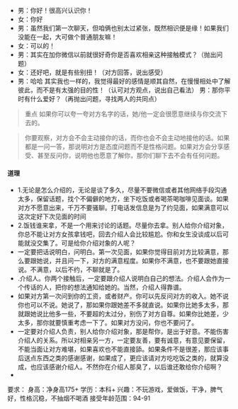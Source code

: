 - 男：你好！很高兴认识你！
- 女：你好
- 男：虽然我们第一次聊天，但咱俩也别太过紧张，既然相识便是缘！如果我们没能在一起，大可做个普通朋友嘛！
- 女：可以的！
- 男：其实在加你微信以前就很好奇你是否喜欢相亲这种接触模式？（抛出问题）
- 女：还好吧，就是有些别扭！（对方回答，说出感受）
- 男：哈哈 其实我也一样的，我觉得最好的感情是顺其自然，在慢慢相处中了解彼此，而不是有太强的目的性！（认可对方观点，说出自己看法）
男：那你平时有什么爱好？（再抛出问题，寻找两人的共同点）

>重点 如果你可以夸一夸对方名字的话，她/他一定会很愿意继续与你交流下去的。

>你要观察，对方会不会主动接你的话，而你也会不会主动地接他的话。如果都是一问一答，那说明对方是态度问题而不是性格问题。如果对方会分享感受、甚至反问你，说明他也愿意了解你，那你们聊下去不会有任何问题。



#### 道理
- 1.无论是怎么介绍的，无论是谈了多久，尽量不要微信或者其他网络手段沟通太多，保留话题，找个不偏僻的地方，坐下吃饭或者喝茶喝咖啡见面谈。如果对方不愿意出来，千万不要骚聊。打电话发信息是为了约见面，如果满意可以这次定好下次见面的时间
- 2.饭钱谁来拿，不是一个用来讨论的话题。尽量你去拿。别人给你介绍对象，你总不能让对方女孩拿钱吧，回去介绍人会比较尴尬。你和女生没谈成以后可能就没交集了。可是给你介绍对象的人呢？
- 一定要把话说明白，问明白。第一次见面，如果你觉得目前对方比较满意，那么要跟她说，并且问一下，对方的满意程度。如果你不满意，也不要跟她直接说。不满意，以后不约，不聊就是了。
- .介绍人。你两个接触后，一定要跟介绍人说明白自己的想法。介绍人会作为一个传话的人，把你的想法通知给她的。当然，介绍人得靠谱。
- 如果对方第一次问到你的工资，或者财产。你可以先反问对方的收入。她不说你也可以不说。她说了，那如果你跟她差不多就直说。如果你比她多太多，那就跟她说比他多一些，不要超的太过分，别伤了对方自尊。如果你比她差，少太多，那你就要慎重考虑一下了。如果对方没问，你也不要问了。
- 一定要对介绍人负责，别人给你介绍对象，那是帮你，是出于好意。不能伤害介绍人的关系。所以对相亲另一方，一定要友善，要有诚意，有意见要保留，不能当面让对方难堪，如果喜欢也不能直接舔。如果条件不是很差，那应该事后送点东西之类的感谢感谢，如果成了，更应该请对方吃吃饭之类的，就算没成，也应该感谢介绍人。不然你在介绍人那臭了，以后谁还敢给你介绍啊？
- 




要求：
身高：净身高175+
学历：本科+
兴趣：不玩游戏，爱做饭，干净，脾气好，性格沉稳，不抽烟不喝酒
接受年龄范围：94-91
